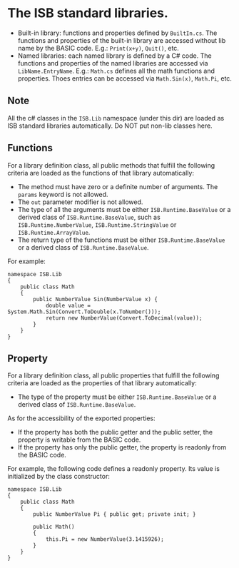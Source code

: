 # The ISB standard libraries.

 * Built-in library: functions and properties defined by `BuiltIn.cs`. The
   functions and properties of the built-in library are accessed without
   lib name by the BASIC code. E.g.: `Print(x+y)`, `Quit()`, etc.
 * Named libraries: each named library is defined by a C# code. The functions
   and properties of the named libraries are accessed via `LibName.EntryName`.
   E.g.: `Math.cs` defines all the math functions and properties. Thoes entries
   can be accessed via `Math.Sin(x)`, `Math.Pi`, etc.

## Note

All the c# classes in the `ISB.Lib` namespace (under this dir) are loaded as
ISB standard libraries automatically. Do NOT put non-lib classes here.

## Functions

For a library definition class, all public methods that fulfill the following
criteria are loaded as the functions of that library automatically:

 * The method must have zero or a definite number of arguments. The `params`
   keyword is not allowed.
 * The `out` parameter modifier is not allowed.
 * The type of all the arguments must be either `ISB.Runtime.BaseValue` or a
   derived class of `ISB.Runtime.BaseValue`, such as `ISB.Runtime.NumberValue`,
   `ISB.Runtime.StringValue` or `ISB.Runtime.ArrayValue`.
 * The return type of the functions must be either `ISB.Runtime.BaseValue` or a
   derived class of `ISB.Runtime.BaseValue`.

For example:

```
namespace ISB.Lib
{
    public class Math
    {
        public NumberValue Sin(NumberValue x) {
            double value = System.Math.Sin(Convert.ToDouble(x.ToNumber()));
            return new NumberValue(Convert.ToDecimal(value));
        }
    }
}
```

## Property

For a library definition class, all public properties that fulfill the
following criteria are loaded as the properties of that library automatically:

 * The type of the property must be either `ISB.Runtime.BaseValue` or a
   derived class of `ISB.Runtime.BaseValue`.

As for the accessibility of the exported properties:

 * If the property has both the public getter and the public setter, the
   property is writable from the BASIC code.
 * If the property has only the public getter, the property is readonly from
   the BASIC code.

For example, the following code defines a readonly property. Its value is
initialized by the class constructor:

```
namespace ISB.Lib
{
    public class Math
    {
        public NumberValue Pi { public get; private init; }

        public Math()
        {
            this.Pi = new NumberValue(3.1415926);
        }
    }
}
```
